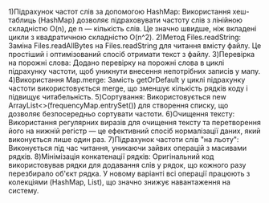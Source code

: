 1)Підрахунок частот слів за допомогою HashMap: Використання хеш-таблиць (HashMap) дозволяє підраховувати частоту слів з лінійною складністю O(n), де n — кількість слів. Це значно швидше, ніж вкладені цикли з квадратичною складністю O(n^2).
2)Метод Files.readString: Заміна Files.readAllBytes на Files.readString для читання вмісту файлу. Це простіший і оптимізований спосіб отримати текст з файлу.
3)Перевірка на порожні слова: Додано перевірку на порожні слова в циклі підрахунку частоти, щоб уникнути внесення непотрібних записів у мапу.
4)Використання Map.merge: Замість getOrDefault у циклі підрахунку частоти використовується merge, що зменшує кількість рядків коду і підвищує читабельність.
5)Сортування: Використовується new ArrayList<>(frequencyMap.entrySet()) для створення списку, що дозволяє безпосередньо сортувати частоти.
6)Очищення тексту: Використання регулярних виразів для очищення тексту та перетворення його на нижній регістр — це ефективний спосіб нормалізації даних, який виконується лише один раз.
7)Підрахунок частоти слів "на льоту": Виконується під час читання, уникаючи зайвих операцій з масивами рядків.
8)Мінімізація конкатенації рядків: Оригінальний код використовував рядки для додавання слів у рядок, що кожного разу перезбирало об'єкт рядка. У новому варіанті всі операції працюють з колекціями (HashMap, List), що значно знижує навантаження на систему.
